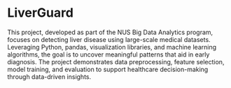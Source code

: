 # LiverGuard
This project, developed as part of the NUS Big Data Analytics program, focuses on detecting liver disease using large-scale medical datasets. Leveraging Python, pandas, visualization libraries, and machine learning algorithms, the goal is to uncover meaningful patterns that aid in early diagnosis. The project demonstrates data preprocessing, feature selection, model training, and evaluation to support healthcare decision-making through data-driven insights.
